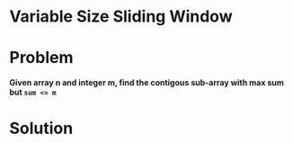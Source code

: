 # Variable Size Sliding Window

# Problem
**Given array n and integer m, find the contigous sub-array with max sum but `sum <= m`**

# Solution
```cpp


```
